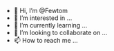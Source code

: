 - 👋 Hi, I’m @Fewtom
- 👀 I’m interested in ...
- 🌱 I’m currently learning ...
- 💞️ I’m looking to collaborate on ...
- 📫 How to reach me ...

<!---
Fewtom/Fewtom is a ✨ special ✨ repository because its `README.md` (this file) appears on your GitHub profile.
You can click the Preview link to take a look at your changes.
--->
